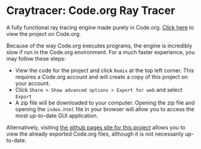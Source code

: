 # Craytracer: Code.org Ray Tracer

A fully functional ray tracing engine made purely in Code.org. [Click here](https://studio.code.org/projects/applab/eekiHImihlW8Y-ChgntsNZX_hkgY_z_FxHLXCLbuzo8) to view the project on Code.org. 

Because of the way Code.org executes programs, the engine is incredibly slow if run in the Code.org environment. For a much faster experience, you may follow these steps:

- View the code for the project and click `Remix` at the top left corner. This requires a Code.org account and will create a copy of this project on your account. 
- Click `Share > Show advanced options > Export for web` and select `Export`
- A zip file will be downloaded to your computer. Opening the zip file and opening the `index.html` file in your browser will allow you to access the most up-to-date GUI application. 

Alternatively, visiting [the github pages site for this project](https://sripkunda.github.io/craytracer) allows you to view the already exported Code.org files, although it is not necessarily up-to-date.
